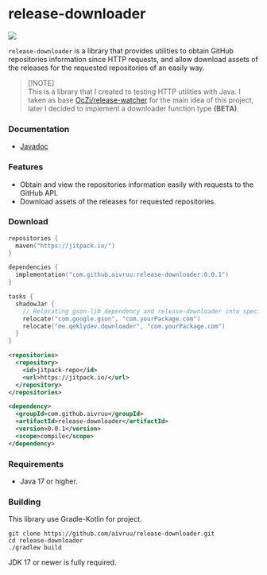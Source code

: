 # release-downloader

[![](https://jitpack.io/v/aivruu/release-downloader.svg)](https://jitpack.io/#aivruu/release-downloader)

`release-downloader` is a library that provides utilities to obtain GitHub repositories information since HTTP requests, and allow download assets of the releases for the requested repositories of an easily way.

> [!NOTE]\
> This is a library that I created to testing HTTP utilities with Java. I taken as base [OcZi/release-watcher](https://github.com/OcZi/release-watcher) for the main idea of this project, later I decided to implement a downloader function type **(BETA)**.

### Documentation
- [Javadoc](https://javadoc.jitpack.io/com/github/aivruu/release-downloader/0.0.1/javadoc/)

### Features
* Obtain and view the repositories information easily with requests to the GitHub API.
* Download assets of the releases for requested repositories.

### Download
```kotlin
repositories {
  maven("https://jitpack.io/")
}

dependencies {
  implementation("com.github.aivruu:release-downloader:0.0.1")
}

tasks {
  shadowJar {
    // Relocating gson-lib dependency and release-downloader into specified packages.
    relocate("com.google.gson", "com.yourPackage.com")
    relocate("me.qeklydev.downloader", "com.yourPackage.com")
  }
}
```

```xml
<repositories>
  <repository>
    <id>jitpack-repo</id>
    <url>https://jitpack.io/</url>
  </repository>
</repositories>

<dependency>
  <groupId>com.github.aivruu</groupId>
  <artifactId>release-downloader</artifactId>
  <version>0.0.1</version>
  <scope>compile</scope>
</dependency>
```

### Requirements
- Java 17 or higher.

### Building
This library use Gradle-Kotlin for project.
```
git clone https://github.com/aivruu/release-downloader.git
cd release-downloader
./gradlew build
```

JDK 17 or newer is fully required.
